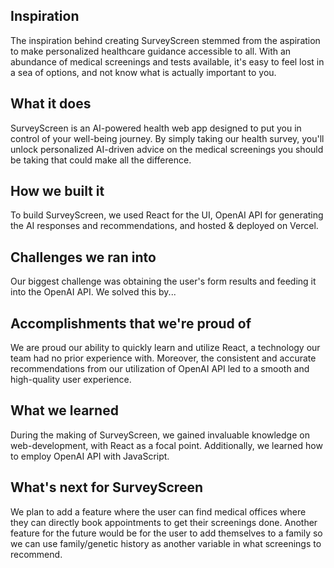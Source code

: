 ## Inspiration
The inspiration behind creating SurveyScreen stemmed from the aspiration to make personalized healthcare guidance accessible to all. With an abundance of medical screenings and tests available, it's easy to feel lost in a sea of options, and not know what is actually important to you.

## What it does
SurveyScreen is an AI-powered health web app designed to put you in control of your well-being journey. By simply taking our health survey, you'll unlock personalized AI-driven advice on the medical screenings you should be taking that could make all the difference.

## How we built it
To build SurveyScreen, we used React for the UI, OpenAI API for generating the AI responses and recommendations, and hosted & deployed on Vercel.

## Challenges we ran into
Our biggest challenge was obtaining the user's form results and feeding it into the OpenAI API. We solved this by...

## Accomplishments that we're proud of
We are proud our ability to quickly learn and utilize React, a technology our team had no prior experience with. Moreover, the consistent and accurate recommendations from our utilization of OpenAI API led to a smooth and high-quality user experience.

## What we learned
During the making of SurveyScreen, we gained invaluable knowledge on web-development, with React as a focal point. Additionally, we learned how to employ OpenAI API with JavaScript.

## What's next for SurveyScreen
We plan to add a feature where the user can find medical offices where they can directly book appointments to get their screenings done. Another feature for the future would be for the user to add themselves to a family so we can use family/genetic history as another variable in what screenings to recommend.